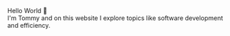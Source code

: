 Hello World 👋\
I'm Tommy and on this website I explore topics like software development and efficiency.